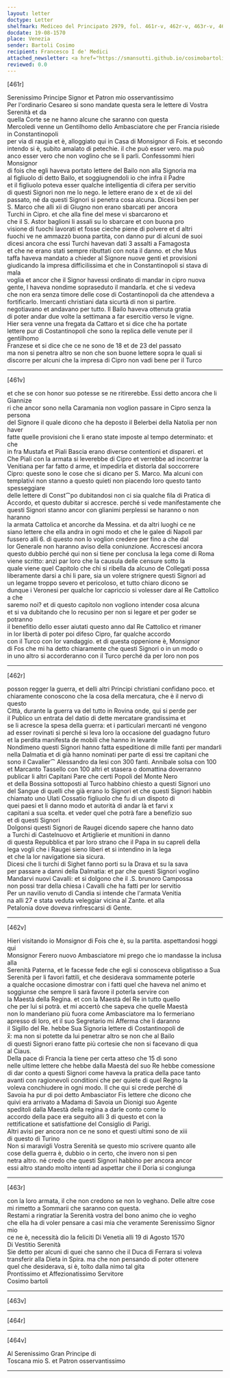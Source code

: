```yaml
---
layout: letter
doctype: Letter
shelfmark: Mediceo del Principato 2979, fol. 461r-v, 462r-v, 463r-v, 464r-v
docdate: 19-08-1570
place: Venezia
sender: Bartoli Cosimo
recipient: Francesco I de' Medici
attached_newsletter: <a href="https://smansutti.github.io/cosimobartoli/texts/3080_203/">3080_203</a>
reviewed: 0.0
---
```


[461r]  
  
  
Serenissimo Principe Signor et Patron mio osservantissimo  
Per l'ordinario Cesareo si sono mandate questa sera le lettere di Vostra Serenità et da  
quella Corte se ne hanno alcune che saranno con questa  
Mercoledi venne un Gentilhomo dello Ambasciatore che per Francia risiede in Constantinopoli  
per via di raugia et è, alloggiato qui in Casa di Monsignor di Fois. et secondo  
intendo si è, subito amalato di petechie. il che può esser vero. ma può  
anco esser vero che non voglino che se li parli. Confessommi hieri Monsignor  
di fois che egli haveva portato lettere del Bailo non alla Signoria ma  
al figliuolo di detto Bailo, et soggiugnendoli io che infra il Padre  
et il figliuolo poteva esser qualche intelligentia di cifera per servitio  
di questi Signori non me lo nego. le lettere erano de x et de xii del  
passato, né da questi Signori si penetra cosa alcuna. Dicesi ben per  
S. Marco che alli xii di Giugno non erano sbarcati per ancora  
Turchi in Cipro. et che alla fine del mese vi sbarcarono et  
che il S. Astor baglioni li assali su lo sbarcare et con buona pro  
visione di fuochi lavorati et fosse cieche piene di polvere et d altri  
fuochi ve ne ammazzò buona partita, con danno pur di alcuni de suoi  
dicesi ancora che essi Turchi havevan dati 3 assalti a Famagosta  
et che ne erano stati sempre ributtati con nota il danno. et che Mus  
taffa haveva mandato a chieder al Signore nuove genti et provisioni  
giudicando la impresa difficilissima et che in Constantinopoli si stava di mala  
voglia et ancor che il Signor havessi ordinato di mandar in cipro nuova  
gente, l haveva nondime sopraseduto il mandarla. et che si vedeva  
che non era senza timore delle cose di Costantinopoli da che attendeva a  
fortificarlo. Imercanti christiani data sicurtà di non si partire.  
negotiavano et andavano per tutto. Il Bailo haveva ottenuta gratia  
di poter andar due volte la settimana a far esercitio verso le vigne.  
Hier sera venne una fregata da Cattaro et si dice che ha portate  
lettere pur di Costantinopoli che sono la replica delle venute per il gentilhomo  
Franzese et si dice che ce ne sono de 18 et de 23 del passato  
ma non si penetra altro se non che son buone lettere sopra le quali si  
discorre per alcuni che la impresa di Cipro non vadi bene per il Turco  
  
---  

[461v]  
  
  
et che se con honor suo potesse se ne ritirerebbe. Essi detto ancora che li Giannize  
ri che ancor sono nella Caramania non voglion passare in Cipro senza la persona  
del Signore il quale dicono che ha deposto il Belerbei della Natolia per non haver  
fatte quelle provisioni che li erano state imposte al tempo determinato: et che  
in fra Mustafa et Piali Bascia erano diverse contentioni et dispareri. et  
Che Piali con la armata si leverebbe di Cipro et verrebbe ad incontrar la  
Venitiana per far fatto d arme, et impedirla et distorla dal soccorrere  
Cipro: queste sono le cose che si dicano per S. Marco. Ma alcuni con  
templativi non stanno a questo quieti non piacendo loro questo tanto spesseggiare  
delle lettere di Const⁀po dubitandosi non ci sia qualche fila di Pratica di  
Accordo, et questo dubitar si accresce. perché si vede manifestamente che  
questi Signori stanno ancor con glianimi perplessi se haranno o non haranno  
la armata Cattolica et ancorche da Messina. et da altri luoghi ce ne  
siano lettere che ella andra in ogni modo et che le galee di Napoli par  
fussero alli 6. di questo non lo voglion credere per fino a che dal  
lor Generale non haranno aviso della coniunzione. Accrescesi ancora  
questo dubbio perché qui non si tiene per conclusa la lega come di Roma  
viene scritto: anzi par loro che la causula delle censure sotto la  
quale viene quel Capitolo che chi si ribella da alcuno de Collegati possa  
liberamente darsi a chi li pare, sia un volere strignere questi Signori ad  
un legame troppo severo et pericoloso, et tutto chiaro dicono se  
dunque i Veronesi per qualche lor capriccio si volesser dare al Re Cattolico a che  
saremo noi? et di questo capitolo non vogliono intender cosa alcuna  
et si va dubitando che lo recusino per non si legare et per goder se potranno  
il benefitio dello esser aiutati questo anno dal Re Cattolico et rimaner  
in lor libertà di poter poi difeso Cipro, far qualche accordo  
con il Turco con lor vandaggio. et di questa oppenione è, Monsignor  
di Fos che mi ha detto chiaramente che questi Signori o in un modo o  
in uno altro si accorderanno con il Turco perché da per loro non pos  
  
---  

[462r]  
  
  
posson regger la guerra, et delli altri Principi christiani confidano poco. et  
chiaramente conoscono che la cosa della mercatura, che è il nervo di questo  
Città, durante la guerra va del tutto in Rovina onde, qui si perde per  
il Publico un entrata del datio di dette mercatare grandissima et  
se li acresce la spesa della guerra: et i particulari mercanti né vengono  
ad esser rovinati sì perché si leva loro la occasione del guadagno futuro  
et la perdita manifesta de mobili che hanno in levante  
Nondimeno questi Signori hanno fatta espeditione di mille fanti per mandarli  
nella Dalmatia et di già hanno nominati per parte di essi tre capitani che  
sono il Cavalier⁀ Alessandro da Iesi con 300 fanti. Annibale solsa con 100  
et Marcanto Tassello con 100 altri et stasera o domattina doverranno  
publicar li altri Capitani Pare che certi Popoli del Monte Nero  
et della Bossina sottoposti al Turco habbino chiesto a questi Signori uno  
del Sangue di quelli che già erano lo Signori et che questi Signori habbin  
chiamato uno Ulati Cossatio figliuolo che fu di un dispoto di  
quei paesi et li danno modo et autorità di andar là et farvi x  
capitani a sua scelta. et veder quel che potrà fare a benefizio suo  
et di questi Signori  
Dolgonsi questi Signori de Raugei dicendo sapere che hanno dato  
a Turchi di Castelnuovo et Artiglierie et munitioni in danno  
di questa Repubblica et par loro strano che il Papa in su capreli della  
lega vogli che i Raugei sieno liberi et si intendino in la lega  
et che la lor navigatione sia sicura.  
Dicesi che li turchi di Sighet fanno porti su la Drava et su la sava  
per passare a danni della Dalmatia: et par che questi Signori voglino  
Mandarvi nuovi Cavalli: et si dolgono che il .S. brunoro Campossa  
non possi trar della chiesa i Cavalli che ha fatti per lor servitio  
Per un navilio venuto di Candia si intende che l'armata Venitia  
na alli 27 e stata veduta veleggiar vicina al Zante. et alla  
Petalonia dove doveva rinfrescarsi di Gente.  
  
---  

[462v]  
  
  
Hieri visitando io Monsignor di Fois che è, su la partita. aspettandosi hoggi qui  
Monsignor Ferero nuovo Ambasciatore mi prego che io mandasse la inclusa alla  
Serenità Paterna, et le facesse fede che egli si conosceva obligatisso a Sua  
Serenità per li favori fattili, et che desiderava sommamente poterle  
a qualche occasione dimostrar con i fatti quel che haveva nel animo et  
soggiunse che sempre li sarà favore il poterla servire con  
la Maestà della Regina. et con la Maestà del Re in tutto quello  
che per lui si potrà. et mi accertò che sapeva che quelle Maestà  
non lo manderiano più fuora come Ambasciatore ma lo fermeriano  
apresso di loro, et il suo Segretario mi Afferma che li daranno  
il Sigillo del Re. hebbe Sua Signoria lettere di Costantinopoli de  
x̅: ma non si potette da lui penetrar altro se non che al Bailo  
di questi Signori erano fatte più cortesie che non si facevano di qua  
al Ciaus.  
Della pace di Francia la tiene per certa atteso che 15 dì sono  
nelle ultime lettere che hebbe dalla Maestà del suo Re hebbe comessione  
di dar conto a questi Signori come haveva la pratica della pace tanto  
avanti con ragionevoli conditioni che per quiete di quel Regno la  
voleva conchiudere in ogni modo. Il che qui si crede perché di  
Savoia ha pur di poi detto Ambasciator Fis lettere che dicono che  
quivi era arrivato a Madama di Savoia un Dionigi suo Agente  
speditoli dalla Maestà della regina a darle conto come lo  
accordo della pace era seguito alli 3 di questo et con la  
rettificatione et satisfattione del Consiglio di Parigi.  
Altri avisi per ancora non ce ne sono et questi ultimi sono de xiii  
di questo di Turino  
Non si maravigli Vostra Serenità se questo mio scrivere quanto alle  
cose della guerra è, dubbio o in certo, che invero non si pen  
netra altro. né credo che questi Signori habbino per ancora ancor  
essi altro stando molto intenti ad aspettar che il Doria si congiunga  
  
---  

[463r]  
  
  
con la loro armata, il che non credono se non lo veghano. Delle altre cose  
mi rimetto a Sommarii che saranno con questa.  
Restami a ringratiar la Serenità vostra del bono animo che io vegho  
che ella ha di voler pensare a casi mia che veramente Serenissimo Signor mio  
ce ne è, necessità dio la feliciti Di Venetia alli 19 di Agosto 1570  
Di Vestitio Serenità  
Sie detto per alcuni di quei che sanno che il Duca di Ferrara si voleva  
transferir alla Dieta in Spira. ma che non pensando di poter ottenere  
quel che desiderava, si è, tolto dalla nimo tal gita  
Prontissimo et Affezionatissimo Servitore  
Cosimo bartoli  
  
---  

[463v]  
  
  
  
---  

[464r]  
  
  
  
---  

[464v]  
  
  
Al Serenissimo Gran Principe di  
Toscana mio S. et Patron osservantissimo  
  
---  

